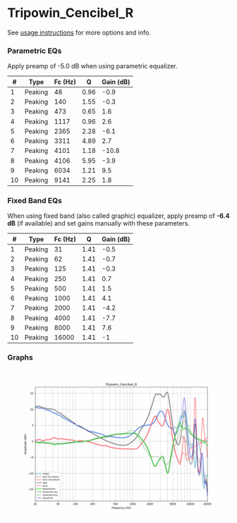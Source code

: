# Tripowin_Cencibel_R
See [usage instructions](https://github.com/jaakkopasanen/AutoEq#usage) for more options and info.

### Parametric EQs
Apply preamp of -5.0 dB when using parametric equalizer.

|   # | Type    |   Fc (Hz) |    Q |   Gain (dB) |
|-----|---------|-----------|------|-------------|
|   1 | Peaking |        48 | 0.96 |        -0.9 |
|   2 | Peaking |       140 | 1.55 |        -0.3 |
|   3 | Peaking |       473 | 0.65 |         1.6 |
|   4 | Peaking |      1117 | 0.96 |         2.6 |
|   5 | Peaking |      2365 | 2.28 |        -6.1 |
|   6 | Peaking |      3311 | 4.89 |         2.7 |
|   7 | Peaking |      4101 | 1.18 |       -10.8 |
|   8 | Peaking |      4106 | 5.95 |        -3.9 |
|   9 | Peaking |      6034 | 1.21 |         9.5 |
|  10 | Peaking |      9141 | 2.25 |         1.8 |

### Fixed Band EQs
When using fixed band (also called graphic) equalizer, apply preamp of **-6.4 dB** (if available) and set gains manually with these parameters.

|   # | Type    |   Fc (Hz) |    Q |   Gain (dB) |
|-----|---------|-----------|------|-------------|
|   1 | Peaking |        31 | 1.41 |        -0.5 |
|   2 | Peaking |        62 | 1.41 |        -0.7 |
|   3 | Peaking |       125 | 1.41 |        -0.3 |
|   4 | Peaking |       250 | 1.41 |         0.7 |
|   5 | Peaking |       500 | 1.41 |         1.5 |
|   6 | Peaking |      1000 | 1.41 |         4.1 |
|   7 | Peaking |      2000 | 1.41 |        -4.2 |
|   8 | Peaking |      4000 | 1.41 |        -7.7 |
|   9 | Peaking |      8000 | 1.41 |         7.6 |
|  10 | Peaking |     16000 | 1.41 |        -1   |

### Graphs
![](./Tripowin_Cencibel_R.png)
